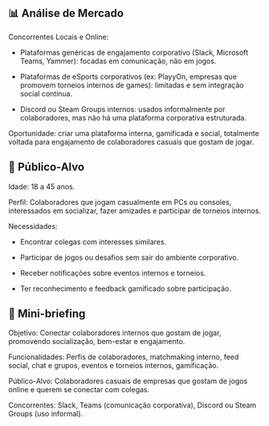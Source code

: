 ## 📊 Análise de Mercado
Concorrentes Locais e Online:

- Plataformas genéricas de engajamento corporativo (Slack, Microsoft Teams, Yammer): focadas em comunicação, não em jogos.

- Plataformas de eSports corporativos (ex: PlayyOn, empresas que promovem torneios internos de games): limitadas e sem integração social contínua.

- Discord ou Steam Groups internos: usados informalmente por colaboradores, mas não há uma plataforma corporativa estruturada.

Oportunidade: criar uma plataforma interna, gamificada e social, totalmente voltada para engajamento de colaboradores casuais que gostam de jogar.

## 🎯 Público-Alvo

Idade: 18 a 45 anos.

Perfil: Colaboradores que jogam casualmente em PCs ou consoles, interessados em socializar, fazer amizades e participar de torneios internos.

Necessidades:

- Encontrar colegas com interesses similares.

- Participar de jogos ou desafios sem sair do ambiente corporativo.

- Receber notificações sobre eventos internos e torneios.

 - Ter reconhecimento e feedback gamificado sobre participação.

## 📝 Mini-briefing

Objetivo: Conectar colaboradores internos que gostam de jogar, promovendo socialização, bem-estar e engajamento.

Funcionalidades: Perfis de colaboradores, matchmaking interno, feed social, chat e grupos, eventos e torneios internos, gamificação.

Público-Alvo: Colaboradores casuais de empresas que gostam de jogos online e querem se conectar com colegas.

Concorrentes: Slack, Teams (comunicação corporativa), Discord ou Steam Groups (uso informal).

